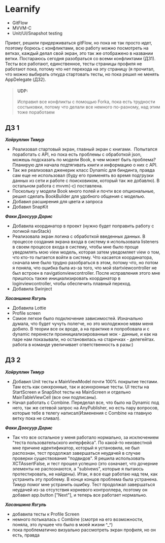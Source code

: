 # Learnify
- GitFlow
- MVVM-C
- Unit/UI/Snapshot testing
  
Привет, решили придерживаться gitFlow, но пока не так просто идет, поэтому борюсь с конфликтами, всю работу можно посмотреть на ветках, каждый делал свой экран, это так же отображено в названии ветки. Постараюсь сегодня разобраться со всеми конфликтами (ДЗ1).  
Тесты все работают, единственное, тесты страницы профиля не работают пока, потому что нет перехода на эту страницу (я прочитал, что можно выбирать откуда стартовать тесты, но пока решил не менять AppDelegate (ДЗ2). 
>#### UDP:
>Исправил все конфликты с помощью Forka, пока есть трудности состыковки, потому что делали все немного по-разному, над этим тоже поработаем
## ДЗ 1
___Хайруллин Тимур___
* Реализовал стартовый экран, главный экран с книгами.  Попытался поработать с API, но пока есть проблемы с обработкой json, можешь подсказать по модели Book, в чем может быть проблема?  Планирую для начала подтягивать книги и информацию о них с API. 
* Так же реализовал дженерик класс Dynamic для биндинга, правда сам еще не использовал (буду его применять во время подгрузки данных из сети и работе с поисковиком, который так же добавлю). В остальном работа с mvvm(-c) поставлена. 
* Поскольку у модели Book много полей и почти все опциональные, решил сделать BookBuilder для удобного общения с моделью. 
* Добавил расширения для цвета и запроса 
* Добавил SnapKit

___Факи Доосуур Дорис___
* Добавила координатор в проект (нужно будет поправить работу с логикой navStack)
* Реализовала экран логина с обработкой введенных данных. В процессе создания экрана входа в систему я использовала listeners в своем процессе входа в систему, чтобы мне было проще уведомлять мою view модель, которая затем уведомляет view о том, что кто-то пытается войти в систему. Что касается координатора, сначала мне было трудно разобраться в этом, потому что, но потом я поняла, что ошибка была из-за того, что мой startviewcontroller не был встроен в navigationviewcontroller. После исправления этого мне пришлось также инициализировать координатор в loginviewcontroller, чтобы обеспечить плавный переход.
* Добавила Swinject

___Хасаншина Язгуль___
* Добавила Lottie
* Profile screen
* Cамое легкое было подключение зависимостей. Изначально думала, что будет чучуть полегче, но это молодежное мввм меня добило. В теории все ок вроде, а на практике я попробовала и с dynamic перенести проинициализированные мок - данные, и как на паре нам показывали, но остановилась на старичках - делегейтах.
работа в команде увеличивает ответственность в разы:)

## ДЗ 2
___Хайруллин Тимур___
* Добавил Unit тесты к MainViewModel почти 100% покрытие тестами. Там есть как синхронные, так и асинхронные тесты. UI тесты на StartScreen и SnapShot тесты на MainScreen и отдельно MainTableViewCell (все они подписаны).
* Начал работать с Combine. Переделал все, что было на Dynamic под него, так же сетевой запрос на AnyPublisher, но есть пару вопросов, которые тебе в телегу написал(Изменения с Combine на главную ветку пока не сливал).

___Факи Доосуур Дорис___
* Так что все остальное у меня работало нормально, за исключением "теста пользовательского интерфейса". По какой-то неизвестной мне причине идентификатор, который я установила, не был распознан, тест продолжал завершаться неудачей в случае проверки существования "подвидов". Я решила использовать XCTAssertFalse, и тест прошел успешно (это означает, что дочерние элементы не распознаются, а "subivews", которые я пытаюсь протестировать, не найдены). Итак, я все еще работаю над тем, как устранить эту проблему.
В конце концов проблема была устранена. Тимур помог мне устранить ошибку. Тест продолжал завершаться неудачей из-за отсутствия корневого контроллера, поэтому он добавил app.button ["Next"], и теперь все работает нормально.

___Хасаншина Язгуль___
* добавила тесты к Profile Screen
* немного потыкалась с Combine (смотря на его возможности, поняла, это лучшее что было в моей жизни ^_^)
* пока проблематично визуально рассмотреть экран профиля, но он есть, правда
